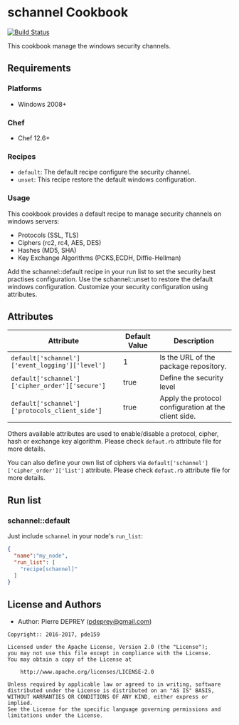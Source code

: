 # schannel Cookbook

[![Build Status](https://)](https://)

This cookbook manage the windows security channels.

## Requirements

### Platforms

- Windows 2008+

### Chef

- Chef 12.6+

### Recipes

- `default`: The default recipe configure the security channel.
- `unset`: This recipe restore the default windows configuration.

### Usage

This cookbook provides a default recipe to manage security channels on windows servers:
- Protocols (SSL, TLS)
- Ciphers (rc2, rc4, AES, DES)
- Hashes (MD5, SHA)
- Key Exchange Algorithms (PCKS,ECDH, Diffie-Hellman)

Add the schannel::default recipe in your run list to set the security best practises configuration.
Use the schannel::unset to restore the default windows configuration.
Customize your security configuration using attributes.

## Attributes

Attribute                                         | Default Value | Description
------------------------------------------------- | ------------- | ------------------------------------------------------
`default['schannel']['event_logging']['level']`   | 1             | Is the URL of the package repository.
`default['schannel']['cipher_order']['secure']`   | true          | Define the security level 
`default['schannel']['protocols_client_side']`    | true          | Apply the protocol configuration at the client side.

Others available attributes are used to enable/disable a protocol, cipher, hash or exchange key algorithm.
Please check `defaut.rb` attribute file for more details.

You can also define your own list of ciphers via `default['schannel']['cipher_order']['list']` attribute.
Please check `defaut.rb` attribute file for more details.

## Run list

### schannel::default
Just include `schannel` in your node's `run_list`:

```json
{
  "name":"my_node",
  "run_list": [
    "recipe[schannel]"
  ]
}
```

## License and Authors

- Author: Pierre DEPREY (pdeprey@gmail.com)

```text
Copyright:: 2016-2017, pde159

Licensed under the Apache License, Version 2.0 (the "License");
you may not use this file except in compliance with the License.
You may obtain a copy of the License at

    http://www.apache.org/licenses/LICENSE-2.0

Unless required by applicable law or agreed to in writing, software
distributed under the License is distributed on an "AS IS" BASIS,
WITHOUT WARRANTIES OR CONDITIONS OF ANY KIND, either express or implied.
See the License for the specific language governing permissions and
limitations under the License.
```